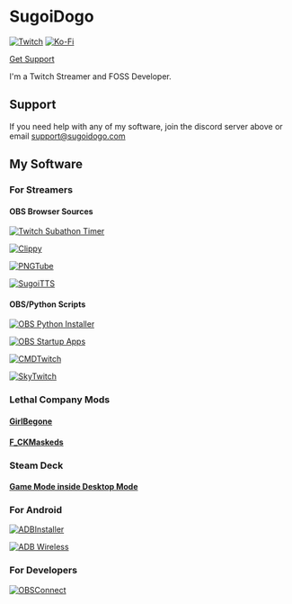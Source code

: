 # SugoiDogo
[![Twitch](https://img.shields.io/badge/Twitch-%239146FF.svg?style=for-the-badge&logo=Twitch&logoColor=white)](https://www.twitch.tv/sugoidogo)
[![Ko-Fi](https://img.shields.io/badge/Ko--fi-F16061?style=for-the-badge&logo=ko-fi&logoColor=white)](https://ko-fi.com/sugoidogo)

[Get Support](https://support.sugoidogo.com)

I'm a Twitch Streamer and FOSS Developer.
## Support
If you need help with any of my software, join the discord server above or email support@sugoidogo.com
## My Software
### For Streamers
#### OBS Browser Sources
[![Twitch Subathon Timer](https://img.shields.io/badge/Twitch%20Subathon%20Timer-OBS%20Browser%20Source-blue)](https://github.com/sugoidogo/twitch-subathon-countdown)

[![Clippy](https://img.shields.io/badge/Clippy-OBS%20Browser%20Source-blue)](https://github.com/sugoidogo/clippy)

[![PNGTube](https://img.shields.io/badge/PNGTube-OBS%20Browser%20Source-blue)](https://github.com/sugoidogo/pngtube2)

[![SugoiTTS](https://img.shields.io/badge/SugoiTTS-OBS%20Browser%20Source-blue)](https://github.com/sugoidogo/SugoiTTS)
#### OBS/Python Scripts
[![OBS Python Installer](https://img.shields.io/badge/OBS%20Python%20Installer-Installer-blue)](https://github.com/sugoidogo/obs-python-installer)

[![OBS Startup Apps](https://img.shields.io/badge/OBS%20Startup%20Apps-OBS%20Script-blue)](https://github.com/sugoidogo/obs-startup-apps)

[![CMDTwitch](https://img.shields.io/badge/CMDTwitch-OBS%20Script-blue)](https://github.com/sugoidogo/cmdtwitch3)

[![SkyTwitch](https://img.shields.io/badge/SkyTwitch-Tool%20Script-blue)](https://github.com/sugoidogo/skytwitch)
### Lethal Company Mods
#### [GirlBegone](https://github.com/sugoidogo/GirlBegone)
#### [F_CKMaskeds](https://github.com/sugoidogo/F_CKMaskeds)
### Steam Deck
#### [Game Mode inside Desktop Mode](https://github.com/sugoidogo/gamescope-session-nested)
### For Android
[![ADBInstaller](https://img.shields.io/badge/ADBInstaller-Installer-blue)](https://github.com/sugoidogo/adbi)

[![ADB Wireless](https://img.shields.io/badge/ADB%20Wireless-Tool%20Script-blue)](https://github.com/sugoidogo/adb-wireless)
### For Developers
[![OBSConnect](https://img.shields.io/badge/OBSConnect-Developer%20Tool-blue)](https://github.com/sugoidogo/obsconnect)
